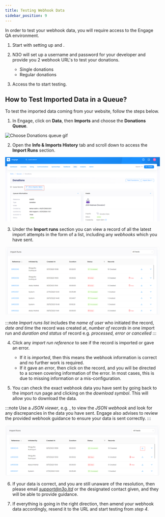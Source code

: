 ```yaml
---
title: Testing Webhook Data 
sidebar_position: 9
--- 
```


In order to test your webhook data, you will require access to the Engage QA environment. 

1. Start with setting up and <K2Link route="" text="posting data to your website webhooks" isInternal />.

2. N3O will set up a username and password for your developer and provide you 2 webhook URL's to test your donations. 

    - Single donations
    - Regular donations

3. Access the <K2Link route="https://beta.n3o.cloud/eu1/engage" text="Engage QA environment" isEngage /> to start testing.

## How to Test Imported Data in a Queue?

To test the imported data coming from your website, follow the steps below.

1. In Engage, click on **Data**, then **Imports** and choose the **Donations Queue**.

![Choose Donations queue gif](./choose-donations-queue.gif)

2. Open the **Info & Imports History** tab and scroll down to access the **Import Runs** section.

![View queue info history](./view-the-import-runs-section.png)

3. Under the **Import runs** section you can view a record of all the latest import attempts in the form of a list, including any *webhooks* which you have sent.

![Import runs section](./import-runs-section.png)

:::note
*Import runs list* includes the *name of user* who initiated the record, *date and time* the record was created at, *number of records* in one import run and *duration and status* of record e.g. *processed, error or cancelled*
:::

4. Click any *import run reference* to see if the record is imported or gave an error.

    - If it is *imported*, then this means the webhook information is correct and no further work is required.
    - If it gave an *error*, then click on the record, and you will be directed to a screen covering information of the error. In most cases, this is due to missing information or a mis-configuration.

5. You can check the exact webhook data you have sent by going back to the import run page and clicking on the *download symbol*. This will allow you to download the data.

:::note
Use a *JSON viewer*, e.g. <K2Link route="https://codebeautify.org/jsonviewer" text="Code Beautify"/>, to view the *JSON webhook* and look for any discrepancies in the data you have sent. Engage also advises to review the provided webhook guidance to ensure your data is sent correctly. 
:::

![Download webhook data](./download-data.png)

6. If your data is correct, and you are still unaware of the resolution, then please email *support@n3o.ltd* or the designated contact given, and they will be able to provide guidance. 

7. If everything is going in the right direction, then amend your webhook data accordingly, resend it to the URL and start testing from *step 4*.